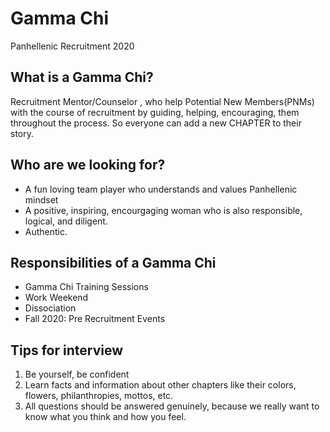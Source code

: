 # Gamma Chi
Panhellenic Recruitment 2020

## What is a Gamma Chi?
Recruitment Mentor/Counselor , who help Potential New Members(PNMs) with the course of recruitment by guiding, helping, encouraging, them throughout the process. So everyone can add a new CHAPTER to their story.

##  Who are we looking for?
* A fun loving team player who understands and values Panhellenic mindset
* A positive, inspiring, encourgaging woman who is also responsible, logical, and diligent.
* Authentic.

##  Responsibilities of a Gamma Chi
* Gamma Chi Training Sessions
* Work Weekend
* Dissociation
* Fall 2020: Pre Recruitment Events

##  Tips for interview

1. Be yourself, be confident
1. Learn facts and information about other chapters like their colors, flowers, philanthropies, mottos, etc.
1. All questions should be answered genuinely, because we really want to know what you think and how you feel.










